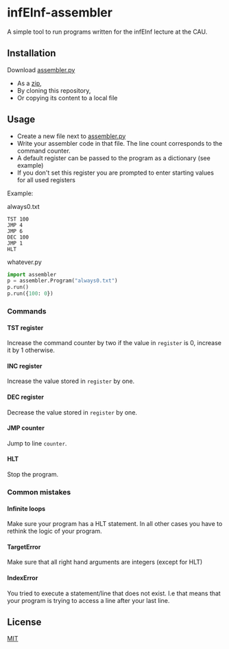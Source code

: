 # infEInf-assembler
A simple tool to run programs written for the infEInf lecture at the CAU.

## Installation
Download [assembler.py](src/assembler.py)
* As a [zip](https://github.com/7erra/infEInf-assembler/archive/refs/heads/master.zip),
* By cloning this repository,
* Or copying its content to a local file

## Usage
- Create a new file next to [assembler.py](src/assembler.py)
- Write your assembler code in that file. The line count corresponds to the command counter.
- A default register can be passed to the program as a dictionary (see example)
- If you don't set this register you are prompted to enter starting values for all used registers

Example:

always0.txt
```
TST 100
JMP 4
JMP 6
DEC 100
JMP 1
HLT
```

whatever.py
```python
import assembler
p = assembler.Program("always0.txt")
p.run()
p.run({100: 0})
```

### Commands
#### TST register
Increase the command counter by two if the value in `register` is 0, increase it by 1 otherwise.
#### INC register
Increase the value stored in `register` by one.
#### DEC register
Decrease the value stored in `register` by one.
#### JMP counter
Jump to line `counter`.
#### HLT
Stop the program.

### Common mistakes
#### Infinite loops
Make sure your program has a HLT statement. In all other cases you have to rethink the logic of your program.
#### TargetError
Make sure that all right hand arguments are integers (except for HLT)
#### IndexError
You tried to execute a statement/line that does not exist. I.e that means that your program is trying to access a line after your last line.

## License
[MIT](https://choosealicense.com/licenses/mit/)
